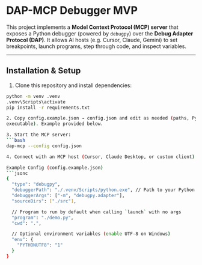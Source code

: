 # DAP-MCP Debugger MVP

This project implements a **Model Context Protocol (MCP) server** that exposes a
Python debugger (powered by `debugpy`) over the **Debug Adapter Protocol (DAP)**.
It allows AI hosts (e.g. Cursor, Claude, Gemini) to set breakpoints, launch
programs, step through code, and inspect variables.

---

## Installation & Setup

1. Clone this repository and install dependencies:

```bash
python -m venv .venv
.venv\Scripts\activate
pip install -r requirements.txt

2. Copy config.example.json → config.json and edit as needed (paths, Python
executable). Example provided below.

3. Start the MCP server:
```bash
dap-mcp --config config.json

4. Connect with an MCP host (Cursor, Claude Desktop, or custom client).

Example Config (config.example.json)
```jsonc
{
  "type": "debugpy",
  "debuggerPath": "./.venv/Scripts/python.exe", // Path to your Python interpreter
  "debuggerArgs": ["-m", "debugpy.adapter"],
  "sourceDirs": ["./src"],

  // Program to run by default when calling `launch` with no args
  "program": "./demo.py",
  "cwd": ".",

  // Optional environment variables (enable UTF-8 on Windows)
  "env": {
    "PYTHONUTF8": "1"
  }
}



